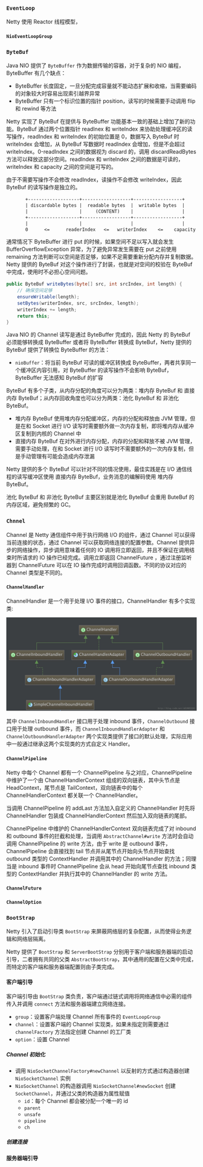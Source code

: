 ### `EventLoop`

Netty 使用 Reactor 线程模型，

#### `NioEventLoopGroup`

### `ByteBuf`

Java NIO 提供了 `ByteBuffer` 作为数据传输的容器，对于复杂的 NIO 编程，ByteBuffer 有几个缺点：
- ByteBuffer 长度固定，一旦分配完成容量就不能动态扩展和收缩，当需要编码的对象较大时容易出现索引越界异常
- ByteBuffer 只有一个标识位置的指针 position，读写的时候需要手动调用 flip 和 rewind 等方法

Netty 实现了 ByteBuf 在提供与 ByteBuffer 功能基本一致的基础上增加了新的功能。ByteBuf 通过两个位置指针 readInex 和 writeIndex 来协助处理缓冲区的读写操作，readIndex 和 writeIndex 的初始位置是 0，数据写入 ByteBuf 时 writeIndex 会增加，从 ByteBuf 写数据时 readIndex 会增加，但是不会超过 writeIndex。0-readIndex 之间的数据视为 discard 的，调用 discardReadBytes 方法可以释放这部分空间。readIndex 和 writeIndex 之间的数据是可读的，writeIndex 和 capacity 之间的空间是可写的。

由于不需要写操作不会修改 readIndex，读操作不会修改 writeIndex，因此 ByteBuf 的读写操作是独立的。

```
       +-------------------+------------------+------------------+
       | discardable bytes |  readable bytes  |  writable bytes  |
       |                   |     (CONTENT)    |                  |
       +-------------------+------------------+------------------+
       |                   |                  |                  |
       0      <=      readerIndex   <=   writerIndex    <=    capacity

```

通常情况下 ByteBuffer 进行 put 的时候，如果空间不足以写入就会发生 BufferOverflowException 异常，为了避免异常发生需要在 put 之前使用 remaining 方法判断可以空间是否足够，如果不足需要重新分配内存并复制数据。Netty 提供的 ByteBuf 对这个操作进行了封装，也就是对空间的校验在 ByteBuf 中完成，使用时不必担心空间问题。
```java
public ByteBuf writeBytes(byte[] src, int srcIndex, int length) {
    // 确保空间足够
    ensureWritable(length);
    setBytes(writerIndex, src, srcIndex, length);
    writerIndex += length;
    return this;
}

```

Java NIO 的 Channel 读写是通过 ByteBuffer 完成的，因此 Netty 的 ByteBuf 必须能够转换成 ByteBuffer 或者将 ByteBuffer 转换成 ByteBuf，Netty 提供的 ByteBuf 提供了转换位 ByteBuffer 的方法：
- ```nioBuffer```：将当前 ByteBuf 可读的缓冲区转换成 ByteBuffer，两者共享同一个缓冲区内容引用，对 ByteBuffer 的读写操作不会影响 ByteBuf，ByteBuffer 无法感知 ByteBuf 的扩容


ByteBuf 有多个子类，从内存分配的角度可以分为两类：堆内存 ByteBuf 和 直接内存 ByteBuf；从内存回收角度也可以分为两类：池化 ByteBuf 和 非池化 ByteBuf。
- 堆内存 ByteBuf 使用堆内存分配缓冲区，内存的分配和释放由 JVM 管理，但是在和 Socket 进行 I/O 读写时需要额外做一次内存复制，即将堆内存从缓冲区复制到内核的 Channel 中
- 直接内存 ByteBuf 在对外进行内存分配，内存的分配和释放不被 JVM 管理，需要手动处理，在和 Socket 进行 I/O 读写时不需要额外的一次内存复制，但是手动管理有可能会造成内存泄漏

Netty 提供的多个 ByteBuf 可以针对不同的情况使用，最佳实践是在 I/O 通信线程的读写缓冲区使用 直接内存 ByteBuf，业务消息的编解码使用 堆内存 ByteBuf。

池化 ByteBuf 和 非池化 ByteBuf 主要区别就是池化 ByteBuf 会重用 ButeBuf 的内存区域，避免频繁的 GC。

### `Chnnel`

Channel 是 Netty 通信组件中用于执行网络 I/O 的组件，通过 Channel 可以获得当前连接的状态，通过 Channel 可以获取网络连接的配置参数。Channel 提供异步的网络操作，异步调用意味着任何的 IO 调用将立即返回，并且不保证在调用结束时所请求的 IO 操作已经完成。调用立即返回 ChannelFuture ，通过注册监听器到 ChannelFuture 可以在 IO 操作完成时调用回调函数。不同的协议对应的 Channel 类型是不同的。



#### `ChannelHandler`

ChannelHandler 是一个用于处理 I/O 事件的接口，ChannelHandler 有多个实现类:

![ChannelHandler 实现类](../resources/handler.png)

其中 ```ChannelInboundHandler``` 接口用于处理 inbound 事件，```ChannelOutbound``` 接口用于处理 outbound 事件，而 ```ChannelInboundHandlerAdapter``` 和 ```ChannelOutboundHandlerAdapter``` 两个实现类提供了接口的默认处理，实际应用中一般通过继承这两个实现类的方式自定义 Handler。

#### `ChannelPipeline`

Netty 中每个 Channel 都有一个 ChannelPipeline 与之对应，ChannelPipeline 中维护了一个由 ChannelHandlerContext 组成的双向链表，其中头节点是 HeadContext，尾节点是 TailContext，双向链表中的每个 ChannelHandlerContext 都关联一个 ChannelHandler。

当调用 ChannelPipeline 的 addLast 方法加入自定义的 ChannelHandler 时先将 ChannelHandler 包装成 ChannelHandlerContext 然后加入双向链表的尾部。

ChannelPipeline 中维护的 ChannelHandlerContext 双向链表完成了对 inbound 和 outbound 事件的拦截和处理，当调用 ```AbstractChannel#write``` 方法时会自动调用 ChannelPipeline 的 write 方法，由于 write 是 outbound 事件，ChannelPipeline 会直接找到 tail 节点并从尾节点开始向头节点开始查找 outbound 类型的 ContextHandler 并调用其中的 ChannelHandler 的方法；同理当是 inbound 事件时 ChannelPipeline 会从 head 开始向尾节点查找 inbound 类型的 ContextHandler 并执行其中的 ChannelHandler 的 write 方法。

#### `ChannelFuture`

#### `ChannelOption`

### `BootStrap`

Netty 引入了启动引导类 `BootStrap` 来屏蔽网络层的复杂配置，从而使得业务逻辑和网络层隔离。

Netty 提供了  `BootStrap` 和 `ServerBootStrap` 分别用于客户端和服务器端的启动引导，二者拥有共同的父类 `AbstractBootStrap`，其中通用的配置在父类中完成，而特定的客户端和服务器端配置则由子类完成。



#### 客户端引导

客户端引导由 `BootStrap` 类负责，客户端通过链式调用将网络通信中必需的组件传入并调用 `connect` 方法和服务器端建立网络连接。

- `group`：设置客户端处理 Channel 所有事件的 `EventLoopGroup`
- `channel`：设置客户端的 Channel 实现类，如果未指定则需要通过 `channelFactory` 方法指定创建 Channel 的工厂类
- `option`：设置 Channel 

##### Channel 初始化

- 调用 `NioSocketChannelFactory#newChannel` 以反射的方式通过构造器创建 `NioSocketChannel` 实例
- `NioSocketChannel` 的构造器调用 `NioSocketChannel#newSocket` 创建 `SocketChannel`，并通过父类的构造器为属性赋值
  - `id`：每个 Channel 都会被分配一个唯一的 id
  - `parent`
  - `unsafe`
  - `pipeline`
  - `ch`

##### 创建连接

#### 服务器端引导